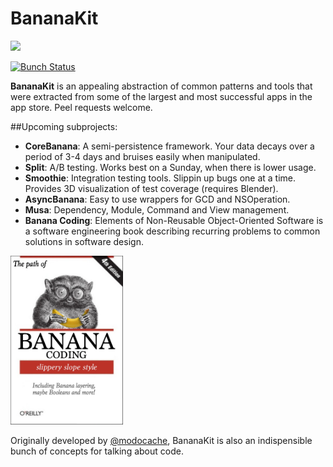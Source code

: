 BananaKit
=========
<img src="https://raw.githubusercontent.com/gabrielPeart/BananaKit/master/Bananas.png" width="120" />

[![Bunch Status](https://travis-ci.org/gabrielPeart/BananaKit.svg?branch=travis)](https://travis-ci.org/gabrielPeart/BananaKit)

**BananaKit** is an appealing abstraction of common patterns and tools that were extracted from some of the largest and most successful apps in the app store. Peel requests welcome.

##Upcoming subprojects:

- **CoreBanana**: A semi-persistence framework. Your data decays over a period of 3-4 days and bruises easily when manipulated.
- **Split**: A/B testing. Works best on a Sunday, when there is lower usage.
- **Smoothie**: Integration testing tools. Slippin up bugs one at a time. Provides 3D visualization of test coverage (requires Blender).
- **AsyncBanana**: Easy to use wrappers for GCD and NSOperation.
- **Musa**:  Dependency, Module, Command and View management.
- **Banana Coding**: Elements of Non-Reusable Object-Oriented Software is a software engineering book describing recurring problems to common solutions in software design.

<img src="BananaCoding.png" width="180" />

Originally developed by [@modocache](https://twitter.com/modocache), BananaKit is also an indispensible bunch of concepts for talking about code.
